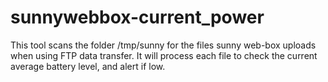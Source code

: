 # sunnywebbox-current_power
This tool scans the folder /tmp/sunny for the files sunny web-box uploads when using FTP data transfer. It will process each file to check the current average battery level, and alert if low.
